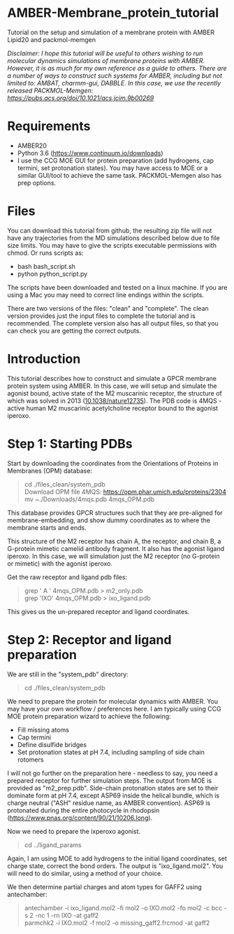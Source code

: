 # AMBER-Membrane_protein_tutorial

Tutorial on the setup and simulation of a membrane protein with AMBER Lipid20 and packmol-memgen

*Disclaimer: I hope this tutorial will be useful to others wishing to run molecular dynamics simulations of membrane proteins with AMBER. However, it is as much for my own reference as a guide to others. There are a number of ways to construct such systems for AMBER, including but not limited to: AMBAT, charmm-gui, DABBLE. In this case, we use the recently released PACKMOL-Memgen: https://pubs.acs.org/doi/10.1021/acs.jcim.9b00269*

# Requirements

* AMBER20
* Python 3.6 (https://www.continuum.io/downloads)
* I use the CCG MOE GUI for protein preparation (add hydrogens, cap termini, set protonation states). You may have access to MOE or a similar GUI/tool to achieve the same task. PACKMOL-Memgen also has prep options.

# Files
You can download this tutorial from github, the resulting zip file will not have any trajectories from the MD simulations described below due to file size limits. You may have to give the scripts executable permissions with chmod. Or runs scripts as:
* bash bash_script.sh  
* python python_script.py  

The scripts have been downloaded and tested on a linux machine. If you are using a Mac you may need to correct line endings within the scripts.

There are two versions of the files: "clean" and "complete". The clean version provides just the input files to complete the tutorial and is recommended. The complete version also has all output files, so that you can check you are getting the correct outputs.

# Introduction
This tutorial describes how to construct and simulate a GPCR membrane protein system using AMBER. In this case, we will setup and simulate the agonist bound, active state of the M2 muscarinic receptor, the structure of which was solved in 2013 ([10.1038/nature12735](https://www.nature.com/articles/nature12735)). The PDB code is 4MQS - active human M2 muscarinic acetylcholine receptor bound to the agonist iperoxo.

# Step 1: Starting PDBs

Start by downloading the coordinates from the Orientations of Proteins in Membranes (OPM) database:

> cd ./files_clean/system_pdb   
> Download OPM file 4MQS: https://opm.phar.umich.edu/proteins/2304   
> mv ~./Downloads/4mqs.pdb 4mqs_OPM.pdb  

This database provides GPCR structures such that they are pre-aligned for membrane-embedding, and show dummy coordinates as to where the membrane starts and ends.

This structure of the M2 receptor has chain A, the receptor, and chain B, a G-protein mimetic camelid antibody fragment. It also has the agonist ligand iperoxo. In this case, we will simulation just the M2 receptor (no G-protein or mimetic) with the agonist iperoxo.

Get the raw receptor and ligand pdb files:
> grep '  A  ' 4mqs_OPM.pdb > m2_only.pdb  
> grep 'IXO' 4mqs_OPM.pdb > ixo_ligand.pdb 

This gives us the un-prepared receptor and ligand coordinates.

# Step 2: Receptor and ligand preparation

We are still in the "system_pdb" directory:

> cd ./files_clean/system_pdb 

We need to prepare the protein for molecular dynamics with AMBER. You may have your own workflow / preferences here. I am typically using CCG MOE protein preparation wizard to achieve the following: 

* Fill missing atoms
* Cap termini
* Define disulfide bridges
* Set protonation states at pH 7.4, including sampling of side chain rotomers

I will not go further on the preparation here - needless to say, you need a prepared receptor for further simulation steps. The output from MOE is provided as "m2_prep.pdb". Side-chain protonation states are set to their dominate form at pH 7.4, except ASP69 inside the helical bundle, which is charge neutral ("ASH" residue name, as AMBER convention). ASP69 is protonated during the entire photocycle in rhodopsin (https://www.pnas.org/content/90/21/10206.long).

Now we need to prepare the ixperoxo agonist.

> cd ../ligand_params

Again, I am using MOE to add hydrogens to the initial ligand coordinates, set charge state, correct the bond orders. The output is "ixo_ligand.mol2". You will need to do similar, using a method of your choice.

We then determine partial charges and atom types for GAFF2 using antechamber:

> antechamber -i ixo_ligand.mol2 -fi mol2 -o IXO.mol2 -fo mol2 -c bcc -s 2 -nc 1 -rn IXO -at gaff2  
> parmchk2 -i IXO.mol2 -f mol2 -o missing_gaff2.frcmod -at gaff2



